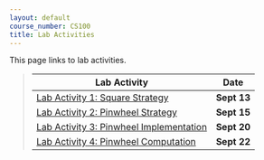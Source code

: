 ```yaml
---
layout: default
course_number: CS100
title: Lab Activities
---
```


This page links to lab activities.

> Lab Activity                                                                           |     Date    |
> -------------------------------------------------------------------------------------- | ----------- |
> [Lab Activity 1: Square Strategy](CPADS_Lab1.pdf)                                      | **Sept 13** |
> [Lab Activity 2: Pinwheel Strategy](CPADS_Lab2.pdf)                                    | **Sept 15** |
> [Lab Activity 3: Pinwheel Implementation](CPADS_Lab3.pdf)                              | **Sept 20** |
> [Lab Activity 4: Pinwheel Computation](CPADS_Lab4.pdf)                                 | **Sept 22** |


<!--
> Lab Activity                                                                           |     Date    |
> -------------------------------------------------------------------------------------- | ----------- |
> [Lab Activity 1: Square Strategy](CPADS_Lab1.pdf)                                      | **Sept 16** |
> [Lab Activity 2: Square Implementation](CPADS_Lab2.pdf)                                | **Sept 21** |
> [Lab Activity 3: Loop Exercises](CPADS_Lab3.pdf)                                       | **Sept 30** |
> [Lab Activity 4: Pyramid Strategy](CPADS_Lab4.pdf)                                     | **Oct 3**   |
> [Lab Activity 5: Loops and Functions](CPADS_Lab5.pdf) <br> [Lab 5 - LoopsAndFunctions Python File](LoopsAndFunctions.py) <br> [Lab 5 Solutions - LoopsAndFunctions Python File](CPADS_Lab05_LoopsAndFunctions_solutions.py)                                        | **Oct 10**  |
> [Exam 1 Review](CPADS_Exam1_Review.pdf) <br> [Exam 1 Review Solutions](CPADS_Exam1_Review_Solutions.pdf) | **Oct 19**  |
> [Lab Activity 6: Decisions](CPADS_Lab6.pdf)  | **Oct 28**  |
> [Lab Activity 7: A Special Halloween Treat](CPADS_Lab7.pdf)  | **Nov 2**  |
> [Lab Activity 8: Testing the Witch Scene](CPADS_Lab8.pdf) <br> [Witch Scene Test Template Python File](MontyPythonWitchScene_testTemplate.py)  | **Nov 14**  |
-->